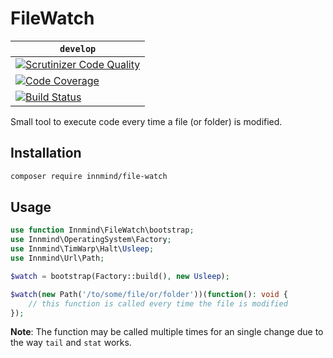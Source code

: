 # FileWatch

| `develop` |
|-----------|
| [![Scrutinizer Code Quality](https://scrutinizer-ci.com/g/Innmind/FileWatch/badges/quality-score.png?b=develop)](https://scrutinizer-ci.com/g/Innmind/FileWatch/?branch=develop) |
| [![Code Coverage](https://scrutinizer-ci.com/g/Innmind/FileWatch/badges/coverage.png?b=develop)](https://scrutinizer-ci.com/g/Innmind/FileWatch/?branch=develop) |
| [![Build Status](https://scrutinizer-ci.com/g/Innmind/FileWatch/badges/build.png?b=develop)](https://scrutinizer-ci.com/g/Innmind/FileWatch/build-status/develop) |

Small tool to execute code every time a file (or folder) is modified.

## Installation

```sh
composer require innmind/file-watch
```

## Usage

```php
use function Innmind\FileWatch\bootstrap;
use Innmind\OperatingSystem\Factory;
use Innmind\TimWarp\Halt\Usleep;
use Innmind\Url\Path;

$watch = bootstrap(Factory::build(), new Usleep);

$watch(new Path('/to/some/file/or/folder'))(function(): void {
    // this function is called every time the file is modified
});
```

**Note**: The function may be called multiple times for an single change due to the way `tail` and `stat` works.
